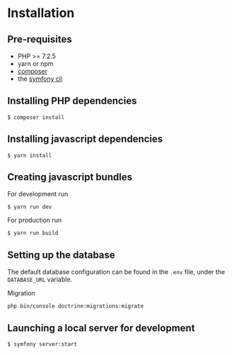 # Installation

## Pre-requisites

- PHP >= 7.2.5
- yarn or npm
- [composer](https://getcomposer.org/download/)
- the [symfony cli](https://symfony.com/download)

## Installing PHP dependencies

```
$ composer install
```

## Installing javascript dependencies

```
$ yarn install
```

## Creating javascript bundles

For development run

```
$ yarn run dev
```

For production run

```
$ yarn run build
```

## Setting up the database

The default database configuration can be found in the `.env` file, under the
`DATABASE_URL` variable.

Migration
```
php bin/console doctrine:migrations:migrate
```
## Launching a local server for development

```
$ symfony server:start
```
